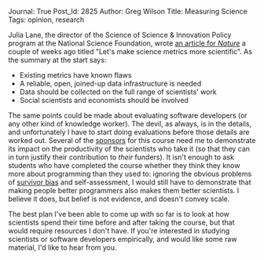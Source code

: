 Journal: True
Post_Id: 2825
Author: Greg Wilson
Title: Measuring Science
Tags: opinion, research

<p>Julia Lane, the director of the Science of Science &amp; Innovation  Policy program at the National Science Foundation, wrote <a href="http://www.nature.com/nature/journal/v464/n7288/full/464488a.html">an article for <em>Nature</em></a> a couple of weeks ago titled "Let's make science metrics more scientific". As the summary at the start says:</p>
<ul>
<li>Existing metrics have known flaws</li>
<li>A  reliable, open, joined-up data infrastructure is needed</li>
<li>Data  should be collected on the full range of scientists' work</li>
<li>Social  scientists and economists should be involved</li>
</ul>
<p>The same points could be made about evaluating software developers (or any other kind of knowledge worker). The devil, as always, is in the details, and unfortunately I have to start doing evaluations before those details are worked out. Several of the <a href="{{root_path}}/about/credits.html">sponsors</a> for this course need me to demonstrate its impact on the productivity of the scientists who take it (so that they can in turn justify their contribution to <em>their</em> funders). It isn't enough to ask students who have completed the course whether they think they know more about programming than they used to: ignoring the obvious problems of <a href="http://en.wikipedia.org/wiki/Survivor_bias">survivor bias</a> and self-assessment, I would still have to demonstrate that making people better programmers also makes them better scientists. I believe it does, but belief is not evidence, and doesn't convey scale.</p>
<p>The best plan I've been able to come up with so far is to look at how scientists spend their time before and after taking the course, but that would require resources I don't have.  If you're interested in studying scientists or software developers empirically, and would like some raw material, I'd like to hear from you.</p>
